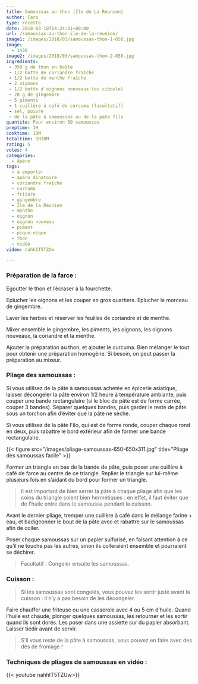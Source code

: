 ```yaml
---
title: Samoussas au thon (Ile de La Réunion)
author: Caro
type: recette
date: 2018-03-18T14:24:51+00:00
url: /samoussas-au-thon-ile-de-la-reunion/
image1: /images/2018/03/samoussas-thon-1-650.jpg
image:
  - 1430
image2: /images/2018/03/samoussas-thon-2-650.jpg
ingredients:
 - 350 g de thon en boîte
 - 1/2 botte de coriandre fraîche
 - 1/2 botte de menthe fraîche
 - 2 oignons
 - 1/2 botte d'oignons nouveaux (ou ciboule)
 - 20 g de gingembre
 - 5 piments
 - 1 cuillère à café de curcuma (facultatif)
 - sel, poivre
 - de la pâte à samoussas ou de la pate filo
quantite: Pour environ 50 samoussas
preptime: 1H
cooktime: 10M
totaltime: 1H10M
rating: 5
votes: 4
categories:
  - Apéro
tags:
  - à emporter
  - apéro dinatoire
  - coriandre fraîche
  - curcuma
  - friture
  - gingembre
  - Ile de la Réunion
  - menthe
  - oignon
  - oignon nouveau
  - piment
  - pique-nique
  - thon
  - vidéo
video: nahhIT5TZUw

---
```

### Préparation de la farce :

Egoutter le thon et l&rsquo;écraser à la fourchette.

Eplucher les oignons et les couper en gros quartiers. Eplucher le morceau de gingembre.

Laver les herbes et réserver les feuilles de coriandre et de menthe.

Mixer ensemble le gingembre, les piments, les oignons, les oignons nouveaux, la coriandre et la menthe.

Ajouter la préparation au thon, et ajouter le curcuma. Bien mélanger le tout pour obtenir une préparation homogène. Si besoin, on peut passer la préparation au mixeur.

### Pliage des samoussas :

Si vous utilisez de la pâte à samoussas achetée en épicerie asiatique, laisser décongeler la pâte environ 1/2 heure à température ambiante, puis couper une bande rectangulaire (si le bloc de pâte est de forme carrée, couper 3 bandes). Séparer quelques bandes, puis garder le reste de pâte sous un torchon afin d’éviter que la pâte ne sèche.

Si vous utilisez de la pâte Filo, qui est de forme ronde, couper chaque rond en deux, puis rabattre le bord extérieur afin de former une bande rectangulaire.


{{< figure src="/images/pliage-samoussas-650-650x311.jpg" title="Pliage des samoussas facile" >}}


Former un triangle en bas de la bande de pâte, puis poser une cuillère à café de farce au centre de ce triangle. Replier le triangle sur lui-même plusieurs fois en s’aidant du bord pour former un triangle.

> Il est important de bien serrer la pâte à chaque pliage afin que les coins du triangle soient bien hermétiques : en effet, il faut éviter que de l’huile entre dans le samoussa pendant la cuisson.

Avant le dernier pliage, tremper une cuillère à café dans le mélange farine + eau, et badigeonner le bout de la pâte avec et rabattre sur le samoussas afin de coller.

Poser chaque samoussas sur un papier sulfurisé, en faisant attention à ce qu’il ne touche pas les autres, sinon ils colleraient ensemble et pourraient se déchirer.

> Facultatif : Congeler ensuite les samoussas.

### Cuisson :

> Si les samoussas sont congelés, vous pouvez les sortir juste avant la cuisson : il n’y a pas besoin de les décongeler.

Faire chauffer une friteuse ou une casserole avec 4 ou 5 cm d’huile. Quand l’huile est chaude, plonger quelques samoussas, les retourner et les sortir quand ils sont dorés. Les poser dans une assiette sur du papier absorbant. Laisser tiédir avant de servir.

> S’il vous reste de la pâte à samoussas, vous pouvez en faire avec des dés de fromage !

### Techniques de pliages de samoussas en vidéo :

{{< youtube nahhIT5TZUw>}}
